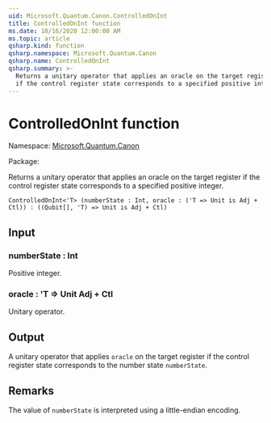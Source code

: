 ```yaml
---
uid: Microsoft.Quantum.Canon.ControlledOnInt
title: ControlledOnInt function
ms.date: 10/16/2020 12:00:00 AM
ms.topic: article
qsharp.kind: function
qsharp.namespace: Microsoft.Quantum.Canon
qsharp.name: ControlledOnInt
qsharp.summary: >-
  Returns a unitary operator that applies an oracle on the target register
  if the control register state corresponds to a specified positive integer.
---
```


# ControlledOnInt function

Namespace: [Microsoft.Quantum.Canon](xref:Microsoft.Quantum.Canon)

Package: [](https://nuget.org/packages/)


Returns a unitary operator that applies an oracle on the target registerif the control register state corresponds to a specified positive integer.

```Q#
ControlledOnInt<'T> (numberState : Int, oracle : ('T => Unit is Adj + Ctl)) : ((Qubit[], 'T) => Unit is Adj + Ctl)
```


## Input

### numberState : Int

Positive integer.


### oracle : 'T => Unit Adj + Ctl

Unitary operator.



## Output

A unitary operator that applies `oracle` on the target register if thecontrol register state corresponds to the number state `numberState`.

## Remarks

The value of `numberState` is interpreted using a little-endian encoding.
